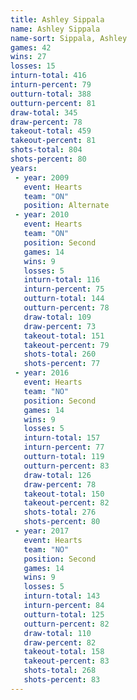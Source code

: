 ```yaml
---
title: Ashley Sippala
name: Ashley Sippala
name-sort: Sippala, Ashley
games: 42
wins: 27
losses: 15
inturn-total: 416
inturn-percent: 79
outturn-total: 388
outturn-percent: 81
draw-total: 345
draw-percent: 78
takeout-total: 459
takeout-percent: 81
shots-total: 804
shots-percent: 80
years:
 - year: 2009
   event: Hearts
   team: "ON"
   position: Alternate
 - year: 2010
   event: Hearts
   team: "ON"
   position: Second
   games: 14
   wins: 9
   losses: 5
   inturn-total: 116
   inturn-percent: 75
   outturn-total: 144
   outturn-percent: 78
   draw-total: 109
   draw-percent: 73
   takeout-total: 151
   takeout-percent: 79
   shots-total: 260
   shots-percent: 77
 - year: 2016
   event: Hearts
   team: "NO"
   position: Second
   games: 14
   wins: 9
   losses: 5
   inturn-total: 157
   inturn-percent: 77
   outturn-total: 119
   outturn-percent: 83
   draw-total: 126
   draw-percent: 78
   takeout-total: 150
   takeout-percent: 82
   shots-total: 276
   shots-percent: 80
 - year: 2017
   event: Hearts
   team: "NO"
   position: Second
   games: 14
   wins: 9
   losses: 5
   inturn-total: 143
   inturn-percent: 84
   outturn-total: 125
   outturn-percent: 82
   draw-total: 110
   draw-percent: 82
   takeout-total: 158
   takeout-percent: 83
   shots-total: 268
   shots-percent: 83
---
```

